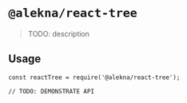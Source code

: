 # `@alekna/react-tree`

> TODO: description

## Usage

```
const reactTree = require('@alekna/react-tree');

// TODO: DEMONSTRATE API
```
